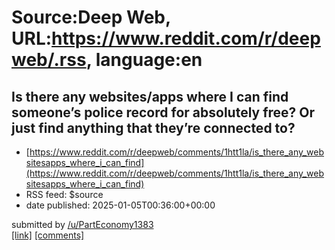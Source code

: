 # Source:Deep Web, URL:https://www.reddit.com/r/deepweb/.rss, language:en

## Is there any websites/apps where I can find someone’s police record for absolutely free? Or just find anything that they’re connected to?
 - [https://www.reddit.com/r/deepweb/comments/1htt1la/is_there_any_websitesapps_where_i_can_find](https://www.reddit.com/r/deepweb/comments/1htt1la/is_there_any_websitesapps_where_i_can_find)
 - RSS feed: $source
 - date published: 2025-01-05T00:36:00+00:00

&#32; submitted by &#32; <a href="https://www.reddit.com/user/PartEconomy1383"> /u/PartEconomy1383 </a> <br/> <span><a href="https://www.reddit.com/r/deepweb/comments/1htt1la/is_there_any_websitesapps_where_i_can_find/">[link]</a></span> &#32; <span><a href="https://www.reddit.com/r/deepweb/comments/1htt1la/is_there_any_websitesapps_where_i_can_find/">[comments]</a></span>

